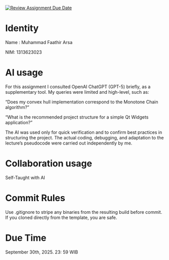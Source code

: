 [![Review Assignment Due Date](https://classroom.github.com/assets/deadline-readme-button-22041afd0340ce965d47ae6ef1cefeee28c7c493a6346c4f15d667ab976d596c.svg)](https://classroom.github.com/a/T_SwjO2j)
# Identity
Name : Muhammad Faathir Arsa

NIM: 1313623023

# AI usage
For this assignment I consulted OpenAI ChatGPT (GPT-5) briefly, as a supplementary tool. My queries were limited and high-level, such as:

“Does my convex hull implementation correspond to the Monotone Chain algorithm?”

“What is the recommended project structure for a simple Qt Widgets application?”

The AI was used only for quick verification and to confirm best practices in structuring the project. The actual coding, debugging, and adaptation to the lecture’s pseudocode were carried out independently by me.

# Collaboration usage
Self-Taught with AI

# Commit Rules
Use .gitignore to stripe any binaries from the resulting build before commit.  If you cloned directly from the template, you are safe. 

# Due Time
September 30th, 2025. 23: 59 WIB
